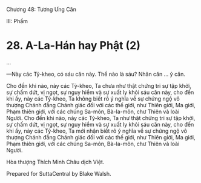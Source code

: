  

Chương 48: Tương Ưng Căn

III: Phẩm

# 28\. A-La-Hán hay Phật (2)

…

—Này các Tỷ-kheo, có sáu căn này. Thế nào là sáu? Nhãn căn … ý căn.

Cho đến khi nào, này các Tỷ-kheo, Ta chưa như thật chứng tri sự tập khởi, sự chấm dứt, vị ngọt, sự nguy hiểm và sự xuất ly khỏi sáu căn này, cho đến khi ấy, này các Tỷ-kheo, Ta không biết rõ ý nghĩa về sự chứng ngộ vô thượng Chánh đẳng Chánh giác đối với các thế giới, như Thiên giới, Ma giới, Phạm thiên giới, với các chúng Sa-môn, Bà-la-môn, chư Thiên và loài Người. Cho đến khi nào, này các Tỷ-kheo, Ta như thật chứng tri sự tập khởi, sự chấm dứt, vị ngọt, sự nguy hiểm và sự xuất ly khỏi sáu căn này, cho đến khi ấy, này các Tỷ-kheo, Ta mới nhận biết rõ ý nghĩa về sự chứng ngộ vô thượng Chánh đẳng Chánh giác đối với các thế giới, như Thiên giới, Ma giới, Phạm thiên giới, với các chúng Sa-môn, Bà-la-môn, chư Thiên và loài Người.

Hòa thượng Thích Minh Châu dịch Việt.

Prepared for SuttaCentral by Blake Walsh.